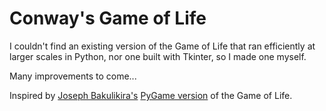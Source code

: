 # Conway's Game of Life
I couldn't find an existing version of the Game of Life that ran efficiently at larger scales in Python, nor one built with Tkinter, so I made one myself.

Many improvements to come...

Inspired by [Joseph Bakulikira's](https://github.com/Josephbakulikira) [PyGame version](https://github.com/Josephbakulikira/Conway-s-Game-of-life---Python) of the Game of Life.
